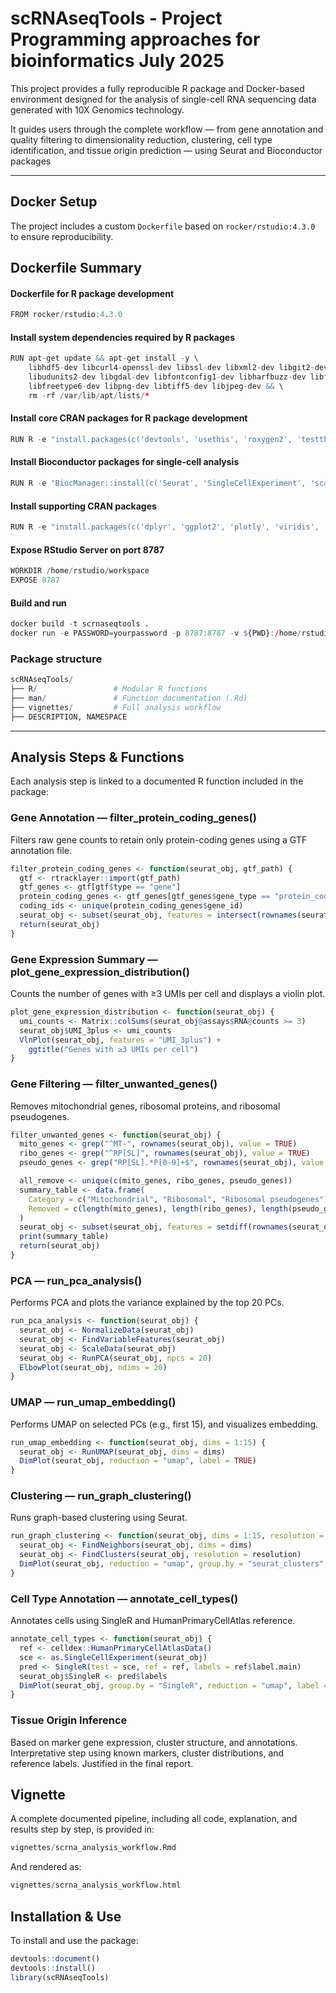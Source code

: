 # scRNAseqTools - Project Programming approaches for bioinformatics July 2025

This project provides a fully reproducible R package and Docker-based environment designed for the analysis of single-cell RNA sequencing data generated with 10X Genomics technology.

It guides users through the complete workflow — from gene annotation and quality filtering to dimensionality reduction, clustering, cell type identification, and tissue origin prediction — using Seurat and Bioconductor packages

---

## Docker Setup

The project includes a custom `Dockerfile` based on `rocker/rstudio:4.3.0` to ensure reproducibility.

## Dockerfile Summary

#### Dockerfile for R package development
```r
FROM rocker/rstudio:4.3.0
```

#### Install system dependencies required by R packages
```r
RUN apt-get update && apt-get install -y \
    libhdf5-dev libcurl4-openssl-dev libssl-dev libxml2-dev libgit2-dev \
    libudunits2-dev libgdal-dev libfontconfig1-dev libharfbuzz-dev libfribidi-dev \
    libfreetype6-dev libpng-dev libtiff5-dev libjpeg-dev && \
    rm -rf /var/lib/apt/lists/*
```

#### Install core CRAN packages for R package development
```r
RUN R -e "install.packages(c('devtools', 'usethis', 'roxygen2', 'testthat', 'knitr', 'rmarkdown', 'BiocManager'))"
```

#### Install Bioconductor packages for single-cell analysis
```r
RUN R -e "BiocManager::install(c('Seurat', 'SingleCellExperiment', 'scater', 'scran', 'SingleR', 'celldex', 'rtracklayer', 'BiocStyle'))"
```

#### Install supporting CRAN packages
```r
RUN R -e "install.packages(c('dplyr', 'ggplot2', 'plotly', 'viridis', 'cowplot', 'patchwork', 'Matrix', 'DT'))"
```

#### Expose RStudio Server on port 8787
```r
WORKDIR /home/rstudio/workspace
EXPOSE 8787
```

#### Build and run
```r
docker build -t scrnaseqtools .
docker run -e PASSWORD=yourpassword -p 8787:8787 -v ${PWD}:/home/rstudio/workspace scrnaseqtools
```

### Package structure
```r
scRNAseqTools/
├── R/                 # Modular R functions
├── man/               # Function documentation (.Rd)
├── vignettes/         # Full analysis workflow
├── DESCRIPTION, NAMESPACE
```
---

## Analysis Steps & Functions
Each analysis step is linked to a documented R function included in the package:
### Gene Annotation — filter_protein_coding_genes()
Filters raw gene counts to retain only protein-coding genes using a GTF annotation file.
```r
filter_protein_coding_genes <- function(seurat_obj, gtf_path) {
  gtf <- rtracklayer::import(gtf_path)
  gtf_genes <- gtf[gtf$type == "gene"]
  protein_coding_genes <- gtf_genes[gtf_genes$gene_type == "protein_coding"]
  coding_ids <- unique(protein_coding_genes$gene_id)
  seurat_obj <- subset(seurat_obj, features = intersect(rownames(seurat_obj), coding_ids))
  return(seurat_obj)
}
```
### Gene Expression Summary — plot_gene_expression_distribution()
Counts the number of genes with ≥3 UMIs per cell and displays a violin plot.
```r
plot_gene_expression_distribution <- function(seurat_obj) {
  umi_counts <- Matrix::colSums(seurat_obj@assays$RNA@counts >= 3)
  seurat_obj$UMI_3plus <- umi_counts
  VlnPlot(seurat_obj, features = "UMI_3plus") + 
    ggtitle("Genes with ≥3 UMIs per cell")
}
```
### Gene Filtering — filter_unwanted_genes()
Removes mitochondrial genes, ribosomal proteins, and ribosomal pseudogenes.
```r
filter_unwanted_genes <- function(seurat_obj) {
  mito_genes <- grep("^MT-", rownames(seurat_obj), value = TRUE)
  ribo_genes <- grep("^RP[SL]", rownames(seurat_obj), value = TRUE)
  pseudo_genes <- grep("RP[SL].*P[0-9]+$", rownames(seurat_obj), value = TRUE)

  all_remove <- unique(c(mito_genes, ribo_genes, pseudo_genes))
  summary_table <- data.frame(
    Category = c("Mitochondrial", "Ribosomal", "Ribosomal pseudogenes"),
    Removed = c(length(mito_genes), length(ribo_genes), length(pseudo_genes))
  )
  seurat_obj <- subset(seurat_obj, features = setdiff(rownames(seurat_obj), all_remove))
  print(summary_table)
  return(seurat_obj)
}
```
### PCA — run_pca_analysis()
Performs PCA and plots the variance explained by the top 20 PCs.
```r
run_pca_analysis <- function(seurat_obj) {
  seurat_obj <- NormalizeData(seurat_obj)
  seurat_obj <- FindVariableFeatures(seurat_obj)
  seurat_obj <- ScaleData(seurat_obj)
  seurat_obj <- RunPCA(seurat_obj, npcs = 20)
  ElbowPlot(seurat_obj, ndims = 20)
}
```
### UMAP — run_umap_embedding()
Performs UMAP on selected PCs (e.g., first 15), and visualizes embedding.
```r
run_umap_embedding <- function(seurat_obj, dims = 1:15) {
  seurat_obj <- RunUMAP(seurat_obj, dims = dims)
  DimPlot(seurat_obj, reduction = "umap", label = TRUE)
}
```
### Clustering — run_graph_clustering()
Runs graph-based clustering using Seurat.
```r
run_graph_clustering <- function(seurat_obj, dims = 1:15, resolution = 0.5) {
  seurat_obj <- FindNeighbors(seurat_obj, dims = dims)
  seurat_obj <- FindClusters(seurat_obj, resolution = resolution)
  DimPlot(seurat_obj, reduction = "umap", group.by = "seurat_clusters", label = TRUE)
}
```
### Cell Type Annotation — annotate_cell_types()
Annotates cells using SingleR and HumanPrimaryCellAtlas reference.
```r
annotate_cell_types <- function(seurat_obj) {
  ref <- celldex::HumanPrimaryCellAtlasData()
  sce <- as.SingleCellExperiment(seurat_obj)
  pred <- SingleR(test = sce, ref = ref, labels = ref$label.main)
  seurat_obj$SingleR <- pred$labels
  DimPlot(seurat_obj, group.by = "SingleR", reduction = "umap", label = TRUE)
}
```
### Tissue Origin Inference
Based on marker gene expression, cluster structure, and annotations. Interpretative step using known markers, cluster distributions, and reference labels. Justified in the final report.

## Vignette
A complete documented pipeline, including all code, explanation, and results step by step, is provided in:
```r
vignettes/scrna_analysis_workflow.Rmd
```
And rendered as:
```r
vignettes/scrna_analysis_workflow.html
```

## Installation & Use
To install and use the package:
```r
devtools::document()
devtools::install()
library(scRNAseqTools)
```
